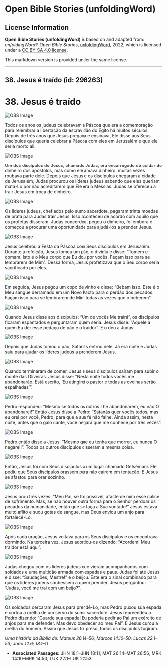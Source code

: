 # Open Bible Stories (unfoldingWord)

## License Information

**Open Bible Stories (unfoldingWord)** is based on and adapted from: _unfoldingWord® Open Bible Stories_, [unfoldingWord](https://unfoldingword.org/utw), 2022, which is licensed under a [CC BY-SA 4.0 license](https://creativecommons.org/licenses/by-sa/4.0/legalcode.en).

This markdown version is provided under the same license.



--------------------------------

## 38. Jesus é traído (id: 296263)

38\. Jesus é traído
===================

![OBS Image](https://cdn.door43.org/obs/jpg/360px/obs-en-38-01.jpg)

Todos os anos os judeus celebravam a Páscoa que era a comemoração para relembrar a libertação da escravidão do Egito há muitos séculos. Depois de três anos que Jesus pregava e ensinava, Ele disse aos Seus discípulos que queria celebrar a Páscoa com eles em Jerusalém e que ele seria morto ali.

![OBS Image](https://cdn.door43.org/obs/jpg/360px/obs-en-38-02.jpg)

Um dos discípulos de Jesus, chamado Judas, era encarregado de cuidar do dinheiro dos apóstolos, mas como ele amava dinheiro, muitas vezes roubava parte dele. Depois que Jesus e os discípulos chegaram à cidade de Jerusalém, Judas procurou os líderes judeus sabendo que eles queriam matá\-Lo por não acreditarem que Ele era o Messias. Judas se ofereceu a trair Jesus em troca de dinheiro.

![OBS Image](https://cdn.door43.org/obs/jpg/360px/obs-en-38-03.jpg)

Os líderes judeus, chefiados pelo sumo sacerdote, pagaram trinta moedas de prata para Judas trair Jesus. Isso aconteceu de acordo com aquilo que os profetas disseram. Judas concordou, pegou o dinheiro, foi embora e começou a procurar uma oportunidade para ajudá\-los a prender Jesus.

![OBS Image](https://cdn.door43.org/obs/jpg/360px/obs-en-38-04.jpg)

Jesus celebrou a Festa da Páscoa com Seus discípulos em Jerusalém. Durante a refeição, Jesus tomou um pão, o dividiu e disse: “Tomem e comam. Isto é o Meu corpo que Eu dou por vocês. Façam isso para se lembrarem de Mim”. Dessa forma, Jesus profetizava que o Seu corpo seria sacrificado por eles.

![OBS Image](https://cdn.door43.org/obs/jpg/360px/obs-en-38-05.jpg)

Em seguida, Jesus pegou um copo de vinho e disse: “Bebam isso. Este é o Meu sangue derramado em um Novo Pacto para o perdão dos pecados. Façam isso para se lembrarem de Mim todas as vezes que o beberem”.

![OBS Image](https://cdn.door43.org/obs/jpg/360px/obs-en-38-06.jpg)

Quando Jesus disse aos discípulos: “Um de vocês Me trairá”, os discípulos ficaram espantados e perguntaram quem seria. Jesus disse: “Aquele a quem Eu der esse pedaço de pão é o traidor”. E o deu a Judas.

![OBS Image](https://cdn.door43.org/obs/jpg/360px/obs-en-38-07.jpg)

Depois que Judas tomou o pão, Satanás entrou nele. Já era noite e Judas saiu para ajudar os líderes judeus a prenderem Jesus.

![OBS Image](https://cdn.door43.org/obs/jpg/360px/obs-en-38-08.jpg)

Quando terminaram de comer, Jesus e seus discípulos saíram para subir o monte das Oliveiras. Jesus disse: “Nesta noite todos vocês me abandonarão. Está escrito, ‘Eu atingirei o pastor e todas as ovelhas serão espalhadas’”.

![OBS Image](https://cdn.door43.org/obs/jpg/360px/obs-en-38-09.jpg)

Pedro respondeu: “Mesmo se todos os outros Lhe abandonarem, eu não O abandonarei!” Então Jesus disse a Pedro: “Satanás quer vocês todos, mas eu orei por você, Pedro, para que a sua fé não falhe. Ainda assim, nesta noite, antes que o galo cante, você negará que me conhece por três vezes”.

![OBS Image](https://cdn.door43.org/obs/jpg/360px/obs-en-38-10.jpg)

Pedro então disse a Jesus: “Mesmo que eu tenha que morrer, eu nunca O negarei!”. Todos os outros discípulos disseram a mesma coisa.

![OBS Image](https://cdn.door43.org/obs/jpg/360px/obs-en-38-11.jpg)

Então, Jesus foi com Seus discípulos a um lugar chamado Getsêmani. Ele pediu que Seus discípulos orassem para não caírem em tentação. E Jesus se afastou para orar sozinho.

![OBS Image](https://cdn.door43.org/obs/jpg/360px/obs-en-38-12.jpg)

Jesus orou três vezes: “Meu Pai, se for possível, afaste de mim esse cálice de sofrimento. Mas, se não houver outra forma para o Senhor perdoar os pecados da humanidade, então que se faça a Sua vontade!” Jesus estava muito aflito e suou gotas de sangue, mas Deus enviou um anjo para fortalecê\-Lo.

![OBS Image](https://cdn.door43.org/obs/jpg/360px/obs-en-38-13.jpg)

Após cada oração, Jesus voltava para os Seus discípulos e os encontrava dormindo. Na terceira vez, Jesus acordou\-os dizendo: “Acordem! Meu traidor está aqui”.

![OBS Image](https://cdn.door43.org/obs/jpg/360px/obs-en-38-14.jpg)

Judas chegou com os líderes judeus que vieram acompanhados com soldados e uma multidão armada com espadas e paus. Judas foi até Jesus e disse: “Saudações, Mestre!” e o beijou. Este era o sinal combinado para que os líderes judeus soubessem a quem prender. Jesus perguntou: “Judas, você me trai com um beijo?”.

![OBS Image](https://cdn.door43.org/obs/jpg/360px/obs-en-38-15.jpg)

Os soldados cercaram Jesus para prendê\-Lo, mas Pedro puxou sua espada e cortou a orelha de um servo do sumo sacerdote. Jesus repreendeu a Pedro dizendo: “Guarde sua espada! Eu poderia pedir ao Pai um exército de anjos para me defender. Mas devo obedecer ao meu Pai”. E Jesus curou a orelha do homem. Assim que Jesus foi preso, todos os discípulos fugiram.

*Uma história da Bíblia de: Mateus 26\.14–56; Marcos 14\.10–50; Lucas 22\.1–53; João 12\.6; 18\.1–11*

* **Associated Passages:** JHN 18:1–JHN 18:11; MAT 26:14–MAT 26:56; MRK 14:10–MRK 14:50; LUK 22:1–LUK 22:53


